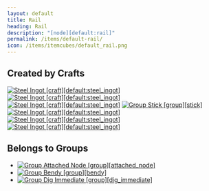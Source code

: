 ```yaml
---
layout: default
title: Rail
heading: Rail
description: "[node][default:rail]"
permalink: /items/default-rail/
icon: /items/itemcubes/default_rail.png
---
```



## Created by Crafts

<div class="craft">
    <div>
        <span><a href="{{site.baseurl}}/items/default-steel-ingot/"><img src="{{site.baseurl}}/assets/img/items/textures/default_steel_ingot.png" data-toggle="tooltip" title="Steel Ingot [craft][default:steel_ingot]"></a></span>
        <span></span>
        <span><a href="{{site.baseurl}}/items/default-steel-ingot/"><img src="{{site.baseurl}}/assets/img/items/textures/default_steel_ingot.png" data-toggle="tooltip" title="Steel Ingot [craft][default:steel_ingot]"></a></span>
    </div>
    <div>
        <span><a href="{{site.baseurl}}/items/default-steel-ingot/"><img src="{{site.baseurl}}/assets/img/items/textures/default_steel_ingot.png" data-toggle="tooltip" title="Steel Ingot [craft][default:steel_ingot]"></a></span>
        <span><a href="{{site.baseurl}}/items/group-stick/"><img src="{{site.baseurl}}/assets/img/items/group.png" data-toggle="tooltip" title="Group Stick [group][stick]"></a></span>
        <span><a href="{{site.baseurl}}/items/default-steel-ingot/"><img src="{{site.baseurl}}/assets/img/items/textures/default_steel_ingot.png" data-toggle="tooltip" title="Steel Ingot [craft][default:steel_ingot]"></a></span>
    </div>
    <div>
        <span><a href="{{site.baseurl}}/items/default-steel-ingot/"><img src="{{site.baseurl}}/assets/img/items/textures/default_steel_ingot.png" data-toggle="tooltip" title="Steel Ingot [craft][default:steel_ingot]"></a></span>
        <span></span>
        <span><a href="{{site.baseurl}}/items/default-steel-ingot/"><img src="{{site.baseurl}}/assets/img/items/textures/default_steel_ingot.png" data-toggle="tooltip" title="Steel Ingot [craft][default:steel_ingot]"></a></span>
    </div>
</div>


## Belongs to Groups

<ul class="list-items">
    <li><a href="{{site.baseurl}}/items/group-attached-node/"><img src="{{site.baseurl}}/assets/img/items/group.png" data-toggle="tooltip" title="Group Attached Node [group][attached_node]"></a></li>
    <li><a href="{{site.baseurl}}/items/group-bendy/"><img src="{{site.baseurl}}/assets/img/items/group.png" data-toggle="tooltip" title="Group Bendy [group][bendy]"></a></li>
    <li><a href="{{site.baseurl}}/items/group-dig-immediate/"><img src="{{site.baseurl}}/assets/img/items/group.png" data-toggle="tooltip" title="Group Dig Immediate [group][dig_immediate]"></a></li>
</ul>
